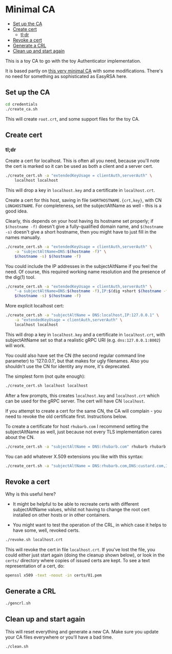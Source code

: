 # Minimal CA

<!-- vscode-markdown-toc -->
* [Set up the CA](#SetuptheCA)
* [Create cert](#Createcert)
	* [tl;dr](#tldr)
* [Revoke a cert](#Revokeacert)
* [Generate a CRL](#GenerateaCRL)
* [Clean up and start again](#Cleanupandstartagain)

<!-- vscode-markdown-toc-config
	numbering=false
	autoSave=true
	/vscode-markdown-toc-config -->
<!-- /vscode-markdown-toc -->

This is a toy CA to go with the toy Authenticator implementation.

It is based partly on [this very minimal
CA](https://gist.github.com/drmalex07/7323e2ec8dc104140746f54c76111e2b) with
some modifications. There's no need for something as sophisticated as EasyRSA
here.

## <a name='SetuptheCA'></a>Set up the CA

```sh
cd credentials
./create_ca.sh
```

This will create `root.crt`, and some support files for the toy CA.

## <a name='Createcert'></a>Create cert

### <a name='tldr'></a>tl;dr

Create a cert for localhost. This is often all you need, because you'll note
the cert is marked so it can be used as both a client and a server cert.

```sh
./create_cert.sh -a "extendedKeyUsage = clientAuth,serverAuth" \
	localhost localhost
```

This will drop a key in `localhost.key` and a certificate in `localhost.crt`.

Create a cert for this host, saving in file `SHORTHOSTNAME.{crt,key}`, with CN
`LONGHOSTNAME`. For completeness, set the subjectAltName as well - this is a
good idea.

Clearly, this depends on your host having its hostname set
properly; if `$(hostname -f)` doesn't give a fully-qualified domain name, and
`$(hostname -s)` doesn't give a short hostname, then you might have to just
fill in the names manually.

```sh
./create_cert.sh -a "extendedKeyUsage = clientAuth,serverAuth" \
	-a "subjectAltName=DNS:$(hostname -f)" \
	$(hostname -s) $(hostname -f)
```

You could include the IP addresses in the subjectAltName if you feel the
need. Of course, this required working name resolution and the presence of the
dig(1) tool.

```sh
./create_cert.sh -a "extendedKeyUsage = clientAuth,serverAuth" \
	"-a subjectAltName=DNS:$(hostname -f),IP:$(dig +short $(hostname -f))" \
	$(hostname -s) $(hostname -f)
```

More explicit localhost cert:

```sh
./create_cert.sh -a "subjectAltName = DNS:localhost,IP:127.0.0.1" \
	-a "extendedKeyUsage = clientAuth,serverAuth" \
	localhost localhost
```

This will drop a key in `localhost.key` and a certificate in `localhost.crt`,
with subjectAltName set so that a realistic gRPC URI (e.g.
`dns:127.0.0.1:8002`) will work.

You could also have set the CN (the second regular command line parameter) to
'127.0.0.1', but that makes for ugly filenames. Also you shouldn't use the CN
for identity any more, it's deprecated.

The simplest form (not quite enough):

```sh
./create_cert.sh localhost localhost
```

After a few prompts, this creates `localhost.key` and `localhost.crt` which
can be used for the gRPC server. The cert will have CN `localhost`.

If you attempt to create a cert for the same CN, the CA will complain - you
need to revoke the old certificate first. Instructions below.

To create a certificate for host `rhubarb.com` I recommend setting the
subjectAltName as well, just because not every TLS implementation cares about the CN.

```sh
./create_cert.sh -a "subjectAltName = DNS:rhubarb.com" rhubarb rhubarb.com
```

You can add whatever X.509 extensions you like with this syntax:

```sh
./create_cert.sh -a "subjectAltName = DNS:rhubarb.com,DNS:custard.com,IP:127.0.0.1,IP:[::1] rhubarb rhubarb.com
```

## <a name='Revokeacert'></a>Revoke a cert

Why is this useful here?

- It might be helpful to be able to recreate certs with
different subjectAltName values, whilst not having to change the root cert
installed on other hosts or in other containers.

- You might want to test the operation of the CRL, in which case it helps to
  have some, well, revoked certs.

```sh
./revoke.sh localhost.crt
```

This will revoke the cert in file `localhost.crt`. If you've lost the file,
you could either just start again (doing the cleanup shown below), or look in
the `certs/` directory where copies of issued certs are kept. To see a text
representation of a cert, do:

```sh
openssl x509 -text -noout -in certs/01.pem
```

## <a name='GenerateaCRL'></a>Generate a CRL

```sh
./gencrl.sh
```

## <a name='Cleanupandstartagain'></a>Clean up and start again

This will reset everything and generate a new CA. Make sure you update your
CA files everywhere or you'll have a bad time.

```sh
./clean.sh
```
